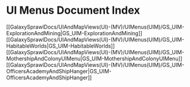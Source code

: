 # UI Menus Document Index

 [[GalaxySprawlDocs/UIAndMapViews(UI)-(MV)/UIMenus(UIM)/GS_UIM-ExplorationAndMining|GS_UIM-ExplorationAndMining]]
 [[GalaxySprawlDocs/UIAndMapViews(UI)-(MV)/UIMenus(UIM)/GS_UIM-HabitableWorlds|GS_UIM-HabitableWorlds]]
 [[GalaxySprawlDocs/UIAndMapViews(UI)-(MV)/UIMenus(UIM)/GS_UIM-MothershipAndColonyUIMenu|GS_UIM-MothershipAndColonyUIMenu]]
 [[GalaxySprawlDocs/UIAndMapViews(UI)-(MV)/UIMenus(UIM)/GS_UIM-OfficersAcademyAndShipHanger|GS_UIM-OfficersAcademyAndShipHanger]]
